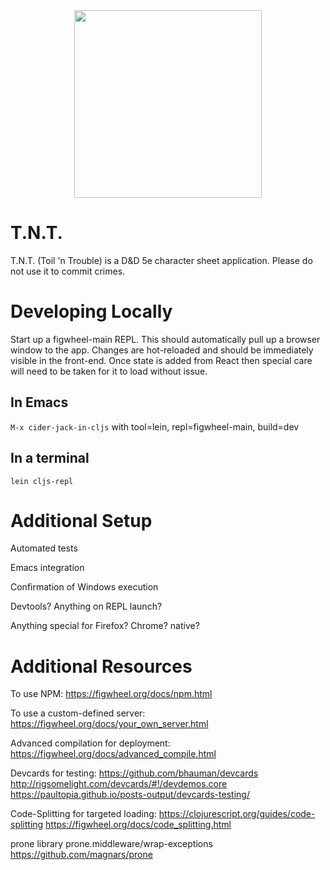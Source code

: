 <div style="text-align: center">
	<a href="https://twitter.com/Kukie_nyan/status/1282739600331440128">
		<img height="300px" style="margin: auto" src="https://pbs.twimg.com/media/Ec003OmUcAAFxGi?format=jpg&name=large">
	</a>
</div>

# T.N.T.

T.N.T. (Toil 'n Trouble) is a D&D 5e character sheet application. Please do not use it to commit crimes.

# Developing Locally

Start up a figwheel-main REPL. This should automatically pull up a
browser window to the app. Changes are hot-reloaded and should be
immediately visible in the front-end. Once state is added from React
then special care will need to be taken for it to load without issue.

## In Emacs

`M-x cider-jack-in-cljs` with tool=lein, repl=figwheel-main, build=dev

## In a terminal

    lein cljs-repl


# Additional Setup

Automated tests

Emacs integration

Confirmation of Windows execution

Devtools? Anything on REPL launch?

Anything special for Firefox? Chrome? native?

# Additional Resources

To use NPM: https://figwheel.org/docs/npm.html

To use a custom-defined server:
https://figwheel.org/docs/your_own_server.html

Advanced compilation for deployment:
https://figwheel.org/docs/advanced_compile.html

Devcards for testing:
https://github.com/bhauman/devcards
http://rigsomelight.com/devcards/#!/devdemos.core
https://paultopia.github.io/posts-output/devcards-testing/


Code-Splitting for targeted loading:
https://clojurescript.org/guides/code-splitting
https://figwheel.org/docs/code_splitting.html


prone library prone.middleware/wrap-exceptions
https://github.com/magnars/prone

